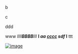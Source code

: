 
b

c

ddd

www *IIII**BBBB**III* **I *aa [cccc](https"://www.bing.com/search?q"=html+italic&pc=MOZI&form=MOZLBR) sdf* I** ttt

[![image](iiiiii)](aa)
